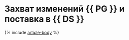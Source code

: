 # Захват изменений {{ PG }} и поставка в {{ DS }}

{% include [article-body](../../_tutorials/dataplatform/datatransfer/mpg-to-yds.md) %}
